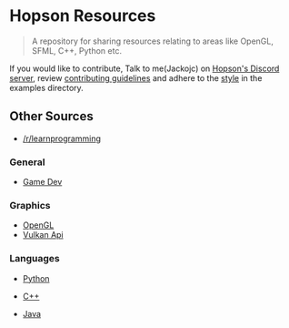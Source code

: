 # Hopson Resources
> A repository for sharing resources relating to areas like OpenGL, SFML, C++, Python etc.

If you would like to contribute, Talk to me(Jackojc) on [Hopson's Discord server](https://discord.gg/xvQaysR), review [contributing guidelines](./CONTRIBUTING.md) and adhere to the [style](./examples/style.md) in the examples directory.

## Other Sources
- [/r/learnprogramming](https://www.reddit.com/r/learnprogramming/)

### General
- [Game Dev](./lists/gamedev.md)

### Graphics
- [OpenGL](./lists/opengl.md)
- [Vulkan Api](./lists/vulkan.md)

### Languages
- [Python](./lists/python.md)

- [C++](./lists/cpp.md)

- [Java](./lists/java.md)
